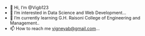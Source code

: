 - 👋 Hi, I’m @Vigb123
- 👀 I’m interested in Data Science and Web Development...
- 🌱 I’m currently learning G.H. Raisoni College of Engineering and Management..
- 📫 How to reach me vigneyab@gmail.com...

<!---
Vigb123/Vigb123 is a ✨ special ✨ repository because its `README.md` (this file) appears on your GitHub profile.
You can click the Preview link to take a look at your changes.
--->
